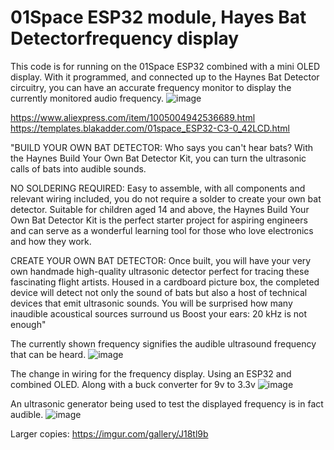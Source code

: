 # 01Space ESP32 module, Hayes Bat Detectorfrequency display

This code is for running on the 01Space ESP32 combined with a mini OLED display.
With it programmed, and connected up to the Haynes Bat Detector circuitry, you can have an accurate frequency monitor to display the currently monitored audio frequency.
![image](https://github.com/Sarah-C/01Space_ESP32_Bat_Detector_Display/assets/1586332/86e3f794-9da1-466e-9be8-bd02c9dc0e44)

https://www.aliexpress.com/item/1005004942536689.html
https://templates.blakadder.com/01space_ESP32-C3-0_42LCD.html


 "BUILD YOUR OWN BAT DETECTOR: Who says you can't hear bats? With the Haynes Build Your Own Bat Detector Kit, you can turn the ultrasonic calls of bats into audible sounds.

NO SOLDERING REQUIRED: Easy to assemble, with all components and relevant wiring included, you do not require a solder to create your own bat detector. Suitable for children aged 14 and above, the Haynes Build Your Own Bat Detector Kit is the perfect starter project for aspiring engineers and can serve as a wonderful learning tool for those who love electronics and how they work.

CREATE YOUR OWN BAT DETECTOR: Once built, you will have your very own handmade high-quality ultrasonic detector perfect for tracing these fascinating flight artists. Housed in a cardboard picture box, the completed device will detect not only the sound of bats but also a host of technical devices that emit ultrasonic sounds. You will be surprised how many inaudible acoustical sources surround us Boost your ears: 20 kHz is not enough"


The currently shown frequency signifies the audible ultrasound frequency that can be heard.
![image](https://github.com/Sarah-C/01Space_ESP32_Bat_Detector_Display/assets/1586332/2fbcae93-2701-408a-9362-a53cdf28610b)

The change in wiring for the frequency display. Using an ESP32 and combined OLED. Along with a buck converter for 9v to 3.3v
![image](https://github.com/Sarah-C/01Space_ESP32_Bat_Detector_Display/assets/1586332/b6df16c4-19a4-44f3-ba6f-7879191f1fca)

An ultrasonic generator being used to test the displayed frequency is in fact audible.
![image](https://github.com/Sarah-C/01Space_ESP32_Bat_Detector_Display/assets/1586332/e29cf32b-9e12-46b9-b09b-cfe6bf0d2655)

Larger copies:
https://imgur.com/gallery/J18tl9b
